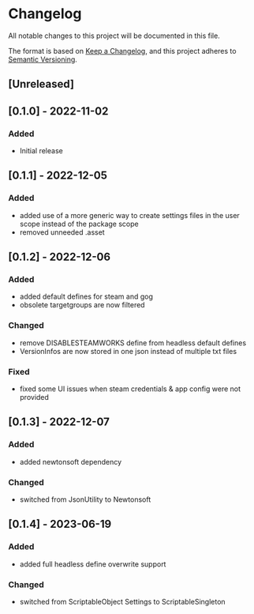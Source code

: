 # Changelog
All notable changes to this project will be documented in this file.

The format is based on [Keep a Changelog](https://keepachangelog.com/en/1.0.0/),
and this project adheres to [Semantic Versioning](https://semver.org/spec/v2.0.0.html).

## [Unreleased]

## [0.1.0] - 2022-11-02
### Added
- Initial release

## [0.1.1] - 2022-12-05
### Added
- added use of a more generic way to create settings files in the user scope instead of the package scope
- removed unneeded .asset

## [0.1.2] - 2022-12-06
### Added
- added default defines for steam and gog
- obsolete targetgroups are now filtered

### Changed
- remove DISABLESTEAMWORKS define from headless default defines
- VersionInfos are now stored in one json instead of multiple txt files

### Fixed
- fixed some UI issues when steam credentials & app config were not provided

## [0.1.3] - 2022-12-07
### Added
- added newtonsoft dependency

### Changed
- switched from JsonUtility to Newtonsoft

## [0.1.4] - 2023-06-19
### Added
- added full headless define overwrite support

### Changed
- switched from ScriptableObject Settings to ScriptableSingleton
